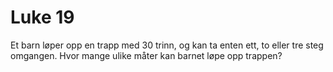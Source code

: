 # Luke 19

Et barn løper opp en trapp med 30 trinn, og kan ta enten ett, to eller tre steg omgangen. Hvor mange ulike måter kan barnet løpe opp trappen?
